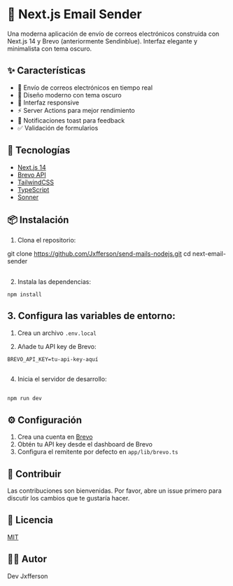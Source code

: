 # 📧 Next.js Email Sender

Una moderna aplicación de envío de correos electrónicos construida con Next.js 14 y Brevo (anteriormente Sendinblue). Interfaz elegante y minimalista con tema oscuro.

## ✨ Características

- 🎯 Envío de correos electrónicos en tiempo real
- 🌙 Diseño moderno con tema oscuro
- 📱 Interfaz responsive
- ⚡ Server Actions para mejor rendimiento
- 🔔 Notificaciones toast para feedback
- ✅ Validación de formularios

## 🚀 Tecnologías

- [Next.js 14](https://nextjs.org/)
- [Brevo API](https://www.brevo.com/)
- [TailwindCSS](https://tailwindcss.com/)
- [TypeScript](https://www.typescriptlang.org/)
- [Sonner](https://sonner.emilkowal.ski/)

## 📦 Instalación

1. Clona el repositorio:

git clone  https://github.com/Jxfferson/send-mails-nodejs.git 
cd next-email-sender
##

2. Instala las dependencias:


```shellscript
npm install
```

## 3. Configura las variables de entorno:

1. Crea un archivo `.env.local`

2. Añade tu API key de Brevo:

```plaintext
BREVO_API_KEY=tu-api-key-aquí
```
##
4. Inicia el servidor de desarrollo:
##
```shellscript
npm run dev
```
## ⚙️ Configuración

1. Crea una cuenta en [Brevo](https://www.brevo.com/)
2. Obtén tu API key desde el dashboard de Brevo
3. Configura el remitente por defecto en `app/lib/brevo.ts`


## 🤝 Contribuir

Las contribuciones son bienvenidas. Por favor, abre un issue primero para discutir los cambios que te gustaría hacer.

## 📝 Licencia

[MIT](LICENSE)

## 👨‍💻 Autor

Dev Jxfferson
